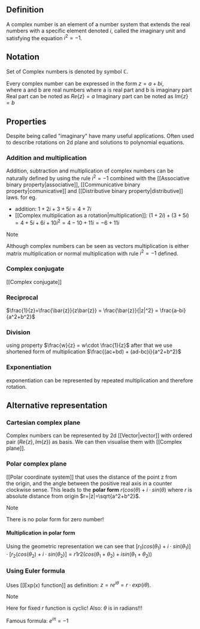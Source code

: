 ## Definition
A complex number is an element of a number system that extends the real numbers with a specific element denoted $i$, called the imaginary unit and satisfying the equation $i^2 = −1$.

## Notation
Set of Complex numbers is denoted by symbol $\mathbb{C}$.

Every complex number can be expressed in the form $z=a+bi$, where a and b are real numbers where a is real part and b is imaginary part
Real part can be noted as $Re\{z\} = a$
Imaginary part can be noted as $Im\{z\} = b$

## Properties
Despite being called "imaginary" have many useful applications. Often used to describe rotations on 2d plane and solutions to polynomial equations.

### Addition and multiplication
Addition, subtraction and multiplication of complex numbers can be naturally defined by using the rule $i^2 = −1$ combined with the [[Associative binary property|associative]], [[Communicative binary property|comunicative]] and [[Distributive binary property|distributive]] laws. 
for eg. 
- addition: $1+2i + 3 + 5i = 4 + 7i$ 
- [[Complex multiplication as a rotation|multiplication]]: $(1+2i) + (3 + 5i) = 4+5i+6i+10i^2 = 4-10+11i = -6+11i$ 
> [!Note] 
> Although complex numbers can be seen as vectors multiplication is either matrix multiplication or normal multiplication with rule $i^2 = −1$ defined.

### Complex conjugate
[[Complex conjugate]]

### Reciprocal
$\frac{1}{z}=\frac{\bar{z}}{z\bar{z}} = \frac{\bar{z}}{|z|^2} = \frac{a-bi}{a^2+b^2}$

### Division
using property $\frac{w}{z} = w\cdot \frac{1}{z}$
after that we use shortened form of multiplication $\frac{(ac+bd) + (ad-bc)i}{a^2+b^2}$

### Exponentiation
exponentiation can be represented by repeated multiplication and therefore rotation.

## Alternative representation
### Cartesian complex plane
Complex numbers can be represented by 2d [[Vector|vector]] with ordered pair $(Re\{z\}, Im\{z\})$ as basis. We can then visualise them with [[Complex plane]].

### Polar complex plane
[[Polar coordinate system]] that uses the distance of the point z from the origin, and the angle between the positive real axis in a counter clockwise sense. This leads to the **polar form** $r(cos(\theta) + i\cdot sin(\theta)$ where $r$ is absolute distance from origin $r=|z|=\sqrt{a^2+b^2}$. 

> [!Note]
> There is no polar form for zero number!

#### Multiplication in polar form
Using the geometric representation we can see that $[r_1(cos(\theta_1) + i\cdot sin(\theta_1)]\cdot[r_2(cos(\theta_2) + i\cdot sin(\theta_2)] = r1r2(cos(\theta_1+\theta_2) + i sin(\theta_1+\theta_2))$

### Using Euler formula
Uses [[Exp(x) function]] as definition: $z = re^{i \theta} = r\cdot exp(i\theta)$. 
> [!Note] 
> Here for fixed $r$ function is cyclic! Also: $\theta$ is in radians!!!

Famous formula: $e^{i\pi} = -1$
